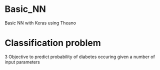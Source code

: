 # Basic_NN
Basic NN with Keras using Theano
# Classification problem
3 Objective to predict probability of diabetes occuring given a number of input parameters
